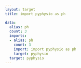 ```yaml
---
layout: target
title: import pyphysio as ph

data:
  alias: ph
  count: 3
  imports:
  - alias: ph
    count: 3
    import: import pyphysio as ph
    target: pyphysio
  target: pyphysio
---
```

